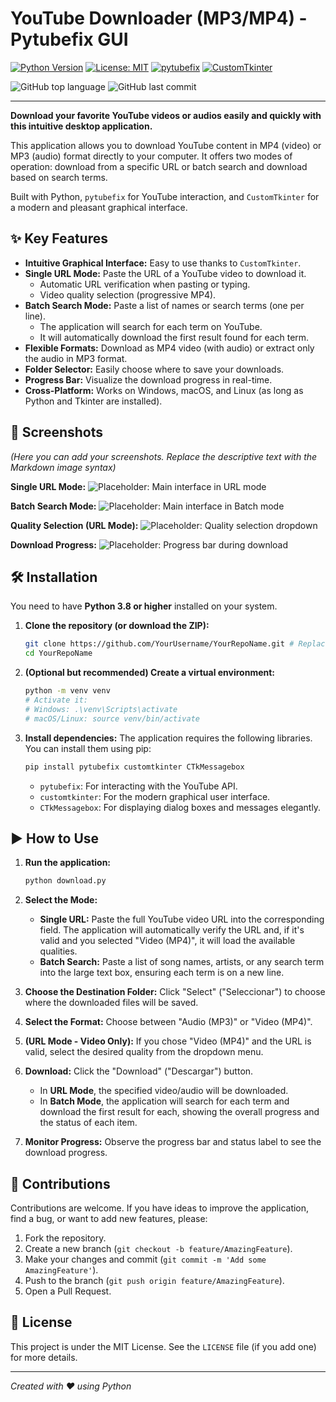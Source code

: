 # YouTube Downloader (MP3/MP4) - Pytubefix GUI

[![Python Version](https://img.shields.io/badge/python-3.8+-blue.svg)](https://www.python.org/downloads/)
[![License: MIT](https://img.shields.io/badge/License-MIT-yellow.svg)](https://opensource.org/licenses/MIT)
[![pytubefix](https://img.shields.io/badge/powered%20by-pytubefix-red.svg)](https://github.com/pytubefix/pytubefix)
[![CustomTkinter](https://img.shields.io/badge/UI-CustomTkinter-green.svg)](https://github.com/TomSchimansky/CustomTkinter)

![GitHub top language](https://img.shields.io/github/languages/top/YourUsername/YourRepoName) <!-- Replace YourUsername/YourRepoName -->
![GitHub last commit](https://img.shields.io/github/last-commit/YourUsername/YourRepoName) <!-- Replace YourUsername/YourRepoName -->

---

**Download your favorite YouTube videos or audios easily and quickly with this intuitive desktop application.**

This application allows you to download YouTube content in MP4 (video) or MP3 (audio) format directly to your computer. It offers two modes of operation: download from a specific URL or batch search and download based on search terms.

Built with Python, `pytubefix` for YouTube interaction, and `CustomTkinter` for a modern and pleasant graphical interface.

## ✨ Key Features

*   **Intuitive Graphical Interface:** Easy to use thanks to `CustomTkinter`.
*   **Single URL Mode:** Paste the URL of a YouTube video to download it.
    *   Automatic URL verification when pasting or typing.
    *   Video quality selection (progressive MP4).
*   **Batch Search Mode:** Paste a list of names or search terms (one per line).
    *   The application will search for each term on YouTube.
    *   It will automatically download the first result found for each term.
*   **Flexible Formats:** Download as MP4 video (with audio) or extract only the audio in MP3 format.
*   **Folder Selector:** Easily choose where to save your downloads.
*   **Progress Bar:** Visualize the download progress in real-time.
*   **Cross-Platform:** Works on Windows, macOS, and Linux (as long as Python and Tkinter are installed).

## 📸 Screenshots

*(Here you can add your screenshots. Replace the descriptive text with the Markdown image syntax)*

**Single URL Mode:**
![Placeholder: Main interface in URL mode](placeholder_url_mode.png "Interface in URL Mode")

**Batch Search Mode:**
![Placeholder: Main interface in Batch mode](placeholder_batch_mode.png "Interface in Batch Mode")

**Quality Selection (URL Mode):**
![Placeholder: Quality selection dropdown](placeholder_quality_selection.png "Quality Selection")

**Download Progress:**
![Placeholder: Progress bar during download](placeholder_download_progress.png "Download Progress")

## 🛠️ Installation

You need to have **Python 3.8 or higher** installed on your system.

1.  **Clone the repository (or download the ZIP):**
    ```bash
    git clone https://github.com/YourUsername/YourRepoName.git # Replace with your URL
    cd YourRepoName
    ```

2.  **(Optional but recommended) Create a virtual environment:**
    ```bash
    python -m venv venv
    # Activate it:
    # Windows: .\venv\Scripts\activate
    # macOS/Linux: source venv/bin/activate
    ```

3.  **Install dependencies:**
    The application requires the following libraries. You can install them using pip:
    ```bash
    pip install pytubefix customtkinter CTkMessagebox
    ```
    *   `pytubefix`: For interacting with the YouTube API.
    *   `customtkinter`: For the modern graphical user interface.
    *   `CTkMessagebox`: For displaying dialog boxes and messages elegantly.

## ▶️ How to Use

1.  **Run the application:**
    ```bash
    python download.py
    ```

2.  **Select the Mode:**
    *   **Single URL:** Paste the full YouTube video URL into the corresponding field. The application will automatically verify the URL and, if it's valid and you selected "Video (MP4)", it will load the available qualities.
    *   **Batch Search:** Paste a list of song names, artists, or any search term into the large text box, ensuring each term is on a new line.

3.  **Choose the Destination Folder:** Click "Select" ("Seleccionar") to choose where the downloaded files will be saved.

4.  **Select the Format:** Choose between "Audio (MP3)" or "Video (MP4)".

5.  **(URL Mode - Video Only):** If you chose "Video (MP4)" and the URL is valid, select the desired quality from the dropdown menu.

6.  **Download:** Click the "Download" ("Descargar") button.
    *   In **URL Mode**, the specified video/audio will be downloaded.
    *   In **Batch Mode**, the application will search for each term and download the first result for each, showing the overall progress and the status of each item.

7.  **Monitor Progress:** Observe the progress bar and status label to see the download progress.

## 🤝 Contributions

Contributions are welcome. If you have ideas to improve the application, find a bug, or want to add new features, please:

1.  Fork the repository.
2.  Create a new branch (`git checkout -b feature/AmazingFeature`).
3.  Make your changes and commit (`git commit -m 'Add some AmazingFeature'`).
4.  Push to the branch (`git push origin feature/AmazingFeature`).
5.  Open a Pull Request.

## 📄 License

This project is under the MIT License. See the `LICENSE` file (if you add one) for more details.

---

*Created with ❤️ using Python*